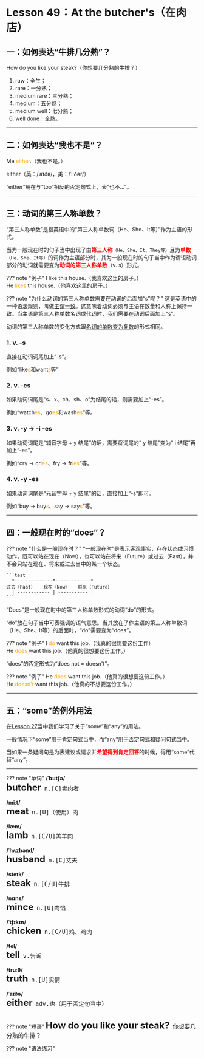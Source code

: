 # Lesson 49：At the butcher's（在肉店）


## 一：如何表达“牛排几分熟”？

How do you like your steak?（你想要几分熟的牛排？）

1. raw：全生；<br>
2. rare：一分熟；<br>
3. medium rare：三分熟；<br>
4. medium：五分熟；<br>
5. medium well：七分熟；<br>
6. well done：全熟。<br>


---
## 二：如何表达“我也不是”？

Me <font color=orange>either</font>.（我也不是。）

either（英：/ˈaɪðə/，美：/ˈiːðər/）

“either”用在与“too”相反的否定句式上，表“也不...”。


---
## 三：动词的第三人称单数？

“第三人称单数”是指英语中的“第三人称单数词（He、She、It等）”作为主语的形式。

当为一般现在时的句子当中出现了由<font color=red>**第三人称**</font>`（He、She、It、They等）`且为<font color=red>**单数**</font>`（He、She、It等）`的词作为主语部分时，其为一般现在时的句子当中作为谓语动词部分的动词就需要变为<font color=red>**动词的第三人称单数**</font>（v. s）形式。

??? note "例子"
    I like this house.（我喜欢这里的房子。）<br>
    He <font color=orange>likes</font> this house.（他喜欢这里的房子。）<br>


??? note "为什么动词的第三人称单数需要在动词的后面加“s”呢？"
    这是英语中的一种语法规则，叫做<a href="https://baike.baidu.com/item/%E4%B8%BB%E8%B0%93%E4%B8%80%E8%87%B4/1526827" target="_blank">主谓一致</a>。这意味着动词必须与主语在数量和人称上保持一致。当主语是第三人称单数名词或代词时，我们需要在动词后面加上“s”。


动词的第三人称单数的变化方式跟[名词的单数变为复数](./Lesson-15.md#_2)的形式相同。

### 1. v. -s

直接在动词词尾加上“-s”。

例如“like<font color=orange>s</font>和want<font color=orange>s</font>等”


### 2. v. -es

如果动词词尾是“s、x、ch、sh、o”为结尾的话，则需要加上“-es”。

例如“watch<font color=orange>es</font>、go<font color=orange>es</font>和wash<font color=orange>es</font>”等。


### 3. v. -y → -i -es

如果动词词尾是“辅音字母 + y 结尾”的话，需要将词尾的“ y 结尾”变为“ i 结尾”再加上“-es”。

例如“cry → cr<font color=orange>ies</font>、fry → fr<font color=orange>ies</font>”等。


### 4. v. -y -es

如果动词词尾是“元音字母 + y 结尾”的话，直接加上“-s”即可。

例如“buy → buy<font color=orange>s</font>、say → say<font color=orange>s</font>”等。


---
## 四：一般现在时的“does”？

??? note "什么是[一般现在时](./Lesson-47.md)？"
    “一般现在时”是表示客观事实、存在状态或习惯动作，既可以站在现在（Now），也可以站在将来（Future）或过去（Past），并不会只站在现在、将来或过去当中的某一个状态。

    ```test
      *--------------*-------------*
    过去（Past）   现在（Now）   将来（Future）
      | ------------ | ----------- |
    ```

“Does”是一般现在时中的第三人称单数形式的动词“do”的形式。

“do”放在句子当中可表强调的语气意思。当其放在了作主语的第三人称单数词（He、She、It等）的后面时，“do”需要变为“does”。

??? note "例子"
    I <font color=orange>do</font> want this job.（我真的很想要这份工作）<br>
    He <font color=orange>does</font> want this job.（他真的很想要这份工作。）<br>


“does”的否定形式为“does not = doesn't”。

??? note "例子"
    He <font color=orange>does</font> want this job.（他真的很想要这份工作。）<br>
    He <font color=orange>doesn't</font> want this job.（他真的不想要这份工作。）<br>


---
## 五：“some”的例外用法

在[Lesson 27](./Lesson-27.md#some-any)当中我们学习了关于“some”和“any”的用法。

一般情况下“some”用于肯定句式当中，而“any”用于否定句式和疑问句式当中。

当如果一条疑问句是为表建议或请求并<font color=red>**希望得到肯定回答**</font>的时候，得用“some”代替“any”。


---
??? note "单词"
    **/ˈbʊtʃə/**<br>
    <font size=5>**butcher**</font>&nbsp;&nbsp;<font size=4>`n.[C]卖肉者`</font><br>
    <br>
    **/miːt/**<br>
    <font size=5>**meat**</font>&nbsp;&nbsp;<font size=4>`n.[U]（使用）肉`</font><br>
    <br>
    **/læm/**<br>
    <font size=5>**lamb**</font>&nbsp;&nbsp;<font size=4>`n.[C/U]羔羊肉`</font><br>
    <br>
    **/ˈhʌzbənd/**<br>
    <font size=5>**husband**</font>&nbsp;&nbsp;<font size=4>`n.[C]丈夫`</font><br>
    <br>
    **/steɪk/**<br>
    <font size=5>**steak**</font>&nbsp;&nbsp;<font size=4>`n.[C/U]牛排`</font><br>
    <br>
    **/mɪns/**<br>
    <font size=5>**mince**</font>&nbsp;&nbsp;<font size=4>`n.[U]肉馅`</font><br>
    <br>
    **/ˈtʃɪkɪn/**<br>
    <font size=5>**chicken**</font>&nbsp;&nbsp;<font size=4>`n.[C/U]鸡、鸡肉`</font><br>
    <br>
    **/tel/**<br>
    <font size=5>**tell**</font>&nbsp;&nbsp;<font size=4>`v.告诉`</font><br>
    <br>
    **/truːθ/**<br>
    <font size=5>**truth**</font>&nbsp;&nbsp;<font size=4>`n.[U]实情`</font><br>
    <br>
    **/ˈaɪðə/**<br>
    <font size=5>**either**</font>&nbsp;&nbsp;<font size=4>`adv.也（用于否定句当中）`</font><br>
    <br>


??? note "短语"
    <font size=5>**How do you like your steak?**</font>&nbsp;&nbsp;<font size=4>`你想要几分熟的牛排？`</font><br>


??? note "语法练习"

